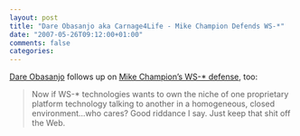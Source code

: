 ```yaml
---
layout: post
title: "Dare Obasanjo aka Carnage4Life - Mike Champion Defends WS-*"
date: "2007-05-26T09:12:00+01:00"
comments: false
categories: 
---
```


<p><a href="http://www.25hoursaday.com/weblog/PermaLink.aspx?guid=2de82d9a-7e46-4cb2-a787-3786e67e1780">Dare Obasanjo</a> follows up on <a href="/blog/st/2007/05/22/ws_usage.html">Mike Champion&#8217;s WS-* defense</a>, too:</p>

<blockquote>
<p>Now if WS-* technologies wants to own the niche of one proprietary platform technology talking to another in a homogeneous, closed environment&#8230;who cares? Good riddance I say. Just keep that shit off the Web.</p>
</blockquote>


